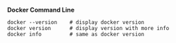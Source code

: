 **Docker Command Line**

    docker --version    # display docker version
    docker version      # display version with more info
    docker info         # same as docker version